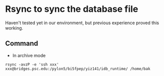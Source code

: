 # Rsync to sync the database file

Haven't tested yet in our environment, but previous experience proved this working.

## Command

- In archive mode

```shell
rsync -avzP -e 'ssh xxx' xxx@bridges.psc.edu:/pylon5/bi5fpep/yiz141/idb_runtime/ /home/bak
```
